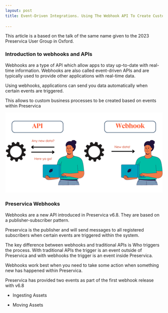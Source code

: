 ```yaml
---
layout: post
title: Event-Driven Integrations. Using The Webhook API To Create Custom Business Processes

---
```


This article is a based on the talk of the same name given to the 2023 Preservica User Group in Oxford.

### Introduction to webhooks and APIs

Webhooks are a type of API which allow apps to stay up-to-date with real-time information. Webhooks are also called event-driven APIs and are typically used to provide other applications with real-time data. 

Using webhooks, applications can send you data automatically when certain events are triggered.

This allows to custom business processes to be created based on events within Preservica

 ![Webhook](/public/images/webhook1.png)


### Preservica Webhooks

Webhooks are a new API introduced in Preservica v6.8.  They are based on a publisher-subscriber pattern.

Preservica is the publisher and will send messages to all registered subscribers when certain events are triggered within the system.

The key difference between webhooks and traditional APIs is Who triggers the process. With traditional APIs the trigger is an event outside of Preservica and with webhooks the trigger is an event inside Preservica.

Webhooks work best when you need to take some action when something new has happened within Preservica.


Preservica has provided two events as part of the first webhook release with v6.8

 
 * Ingesting Assets

 * Moving Assets


